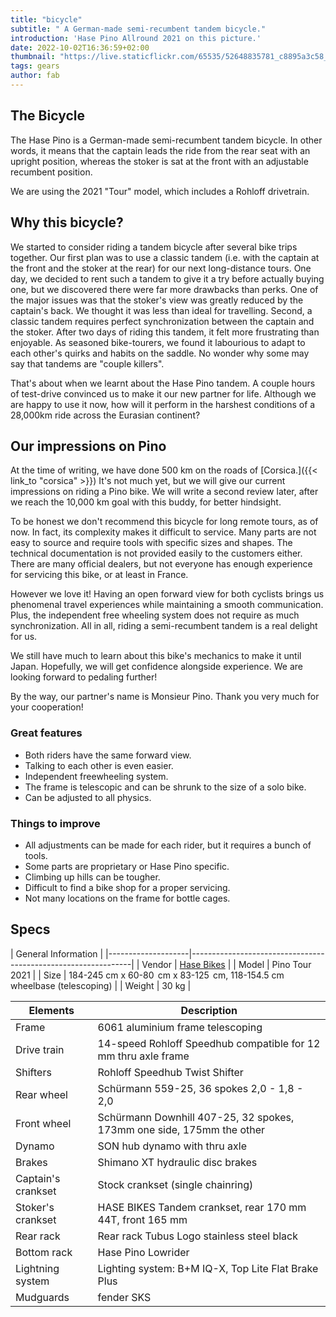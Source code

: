 ```yaml
---
title: "bicycle"
subtitle: " A German-made semi-recumbent tandem bicycle."
introduction: 'Hase Pino Allround 2021 on this picture.'
date: 2022-10-02T16:36:59+02:00
thumbnail: "https://live.staticflickr.com/65535/52648835781_c8895a3c58_k.jpg"
tags: gears
author: fab
---
```


## The Bicycle
The Hase Pino is a German-made semi-recumbent tandem bicycle.
In other words, it means that the captain leads the ride from the rear seat with an upright position, whereas the stoker is sat at the front with an adjustable recumbent position.

We are using the 2021 "Tour" model, which includes a Rohloff drivetrain. 

## Why this bicycle?
We started to consider riding a tandem bicycle after several bike trips together.
Our first plan was to use a classic tandem (i.e. with the captain at the front and the stoker at the rear) for our next long-distance tours.
One day, we decided to rent such a tandem to give it a try before actually buying one, but we discovered there were far more drawbacks than perks.
One of the major issues was that the stoker's view was greatly reduced by the captain's back.
We thought it was less than ideal for travelling.
Second, a classic tandem requires perfect synchronization between the captain and the stoker. 
After two days of riding this tandem, it felt more frustrating than enjoyable. 
As seasoned bike-tourers, we found it labourious to adapt to each other's quirks and habits on the saddle. 
No wonder why some may say that tandems are "couple killers".

That's about when we learnt about the Hase Pino tandem. A couple hours of test-drive convinced us to make it our new partner for life.
Although we are happy to use it now, how will it perform in the harshest conditions of a 28,000km ride across the Eurasian continent?

## Our impressions on Pino
At the time of writing, we have done 500 km on the roads of [Corsica.]({{< link_to "corsica" >}}) 
It's not much yet, but we will give our current impressions on riding a Pino bike.
We will write a second review later, after we reach the 10,000 km goal with this buddy, for better hindsight.

To be honest we don't recommend this bicycle for long remote tours, as of now.
In fact, its complexity makes it difficult to service.
Many parts are not easy to source and require tools with specific sizes and shapes.
The technical documentation is not provided easily to the customers either.
There are many official dealers, but not everyone has enough experience for servicing this bike, or at least in France.

However we love it!
Having an open forward view for both cyclists brings us phenomenal travel experiences while maintaining a smooth communication.
Plus, the independent free wheeling system does not require as much synchronization.
All in all, riding a semi-recumbent tandem is a real delight for us.

We still have much to learn about this bike's mechanics to make it until Japan. 
Hopefully, we will get confidence alongside experience. 
We are looking forward to pedaling further!

By the way, our partner's name is Monsieur Pino. 
Thank you very much for your cooperation!

### Great features
- Both riders have the same forward view.
- Talking to each other is even easier.
- Independent freewheeling system. 
- The frame is telescopic and can be shrunk to the size of a solo bike.
- Can be adjusted to all physics. 

### Things to improve
- All adjustments can be made for each rider, but it requires a bunch of tools.
- Some parts are proprietary or Hase Pino specific.
- Climbing up hills can be tougher.
- Difficult to find a bike shop for a proper servicing.
- Not many locations on the frame for bottle cages.

## Specs

|         General Information                                                        |
|--------------------|---------------------------------------------------------------|
| Vendor        | [Hase Bikes](https://hasebikes.com)                                |
| Model         | Pino Tour 2021                                                     |
| Size          | 184-245 cm x 60-80  cm x 83-125  cm, 118-154.5 cm wheelbase (telescoping)    |
| Weight        | 30 kg                                                              |



| Elements              | Description                            |
|--------------------|---------------------------------------------------------------|
| Frame              | 6061 aluminium frame telescoping                              |
| Drive train        | 14-speed Rohloff Speedhub compatible for 12 mm thru axle frame |
| Shifters           | Rohloff Speedhub Twist Shifter                                |
| Rear wheel         | Schürmann 559-25, 36 spokes 2,0 - 1,8 - 2,0                   |
| Front wheel        | Schürmann Downhill 407-25, 32 spokes, 173mm one side, 175mm the other  |
| Dynamo             | SON hub dynamo with thru axle                                 |
| Brakes             | Shimano XT hydraulic disc brakes                              |
| Captain's crankset | Stock crankset (single chainring)                             |
| Stoker's crankset  | HASE BIKES Tandem crankset, rear 170 mm 44T, front 165 mm     |
| Rear rack          | Rear rack Tubus Logo stainless steel black                    |
| Bottom rack        | Hase Pino Lowrider                                            |
| Lightning system   | Lighting system: B+M IQ-X, Top Lite Flat Brake Plus           |
| Mudguards          | fender SKS                                                    |
